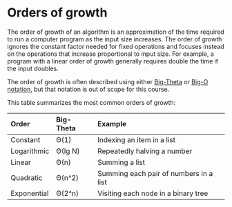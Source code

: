 # Orders of growth

The order of growth of an algorithm is an approximation of the time required to run a computer program as the input size increases. The order of growth ignores the constant factor needed for fixed operations and focuses instead on the operations that increase proportional to input size. For example, a program with a linear order of growth generally requires double the time if the input doubles.

The order of growth is often described using either [Big-Theta](https://www.khanacademy.org/computing/computer-science/algorithms/asymptotic-notation/a/big-big-theta-notation) or [Big-O notation](https://www.khanacademy.org/computing/computer-science/algorithms/asymptotic-notation/a/big-o-notation), but that notation is out of scope for this course.

This table summarizes the most common orders of growth:

| Order       | Big-Theta | Example                                |
| :---------- | :-------- | :------------------------------------- |
| Constant    | Θ(1)      | Indexing an item in a list             |
| Logarithmic | Θ(lg N)   | Repeatedly halving a number            |
| Linear      | Θ(n)      | Summing a list                         |
| Quadratic   | Θ(n^2)    | Summing each pair of numbers in a list |
| Exponential | Θ(2^n)    | Visiting each node in a binary tree    |
